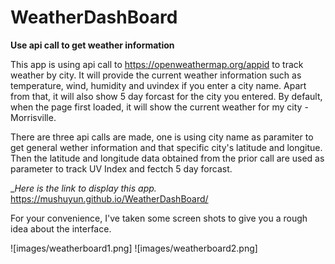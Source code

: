 # WeatherDashBoard
**Use api call to get weather information**

This app is using api call to https://openweathermap.org/appid to track weather by city. It will provide the current weather information such as temperature, wind, humidity and uvindex if you enter a city name. Apart from that, it will also show 5 day forcast for the city you entered. By default, when the page first loaded, it will show the current weather for my city - Morrisville. 

There are three api calls are made, one is using city name as paramiter to get general wether information and that specific city's latitude and longitue. Then the latitude and longitude data obtained from the prior call are used as parameter to track UV Index and fectch 5 day forcast. 

__Here is the link to display this app._
https://mushuyun.github.io/WeatherDashBoard/ 

For your convenience, I've taken some screen shots to give you a rough idea about the interface. 

![images/weatherboard1.png]
![images/weatherboard2.png]
